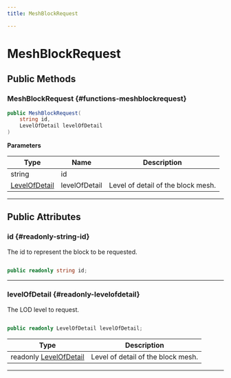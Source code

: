 ```yaml
---
title: MeshBlockRequest

---
```


# MeshBlockRequest










## Public Methods

###  MeshBlockRequest {#functions-meshblockrequest}

```csharp
public MeshBlockRequest(
    string id,
    LevelOfDetail levelOfDetail
)
```


**Parameters**

| Type | Name  | Description  | 
|--|--|--|
| string |id||
| [LevelOfDetail](/unity-api/api/UnityEngine.XR.MagicLeap/MeshingSubsystem/Extensions/MLMeshing/UnityEngine.XR.MagicLeap.MeshingSubsystem.Extensions.MLMeshing.md#enums-levelofdetail) |levelOfDetail|Level of detail of the block mesh. |






-----------

## Public Attributes

### id {#readonly-string-id}

The id to represent the block to be requested. 

```csharp

public readonly string id;

```






-----------

### levelOfDetail {#readonly-levelofdetail}

The LOD level to request. 

```csharp

public readonly LevelOfDetail levelOfDetail;

```

| Type | Description  | 
|--|--|
| readonly [LevelOfDetail](/unity-api/api/UnityEngine.XR.MagicLeap/MeshingSubsystem/Extensions/MLMeshing/UnityEngine.XR.MagicLeap.MeshingSubsystem.Extensions.MLMeshing.md#enums-levelofdetail) | Level of detail of the block mesh.  |





-----------

